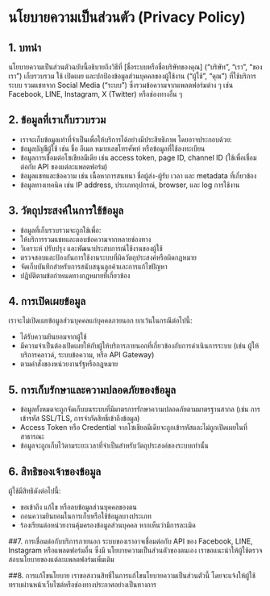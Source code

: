 # นโยบายความเป็นส่วนตัว (Privacy Policy)
## 1. บทนำ
นโยบายความเป็นส่วนตัวฉบับนี้อธิบายถึงวิธีที่ [ชื่อระบบหรือชื่อบริษัทของคุณ] (“บริษัท”, “เรา”, “ของเรา”) เก็บรวบรวม ใช้ เปิดเผย และปกป้องข้อมูลส่วนบุคคลของผู้ใช้งาน (“ผู้ใช้”, “คุณ”) ที่ใช้บริการระบบ รวมแชทจาก Social Media (“ระบบ”) ซึ่งรวมข้อความจากแพลตฟอร์มต่าง ๆ เช่น Facebook, LINE, Instagram, X (Twitter) หรือช่องทางอื่น ๆ

## 2. ข้อมูลที่เราเก็บรวบรวม
- เราจะเก็บข้อมูลเท่าที่จำเป็นเพื่อให้บริการได้อย่างมีประสิทธิภาพ โดยอาจประกอบด้วย:
- ข้อมูลบัญชีผู้ใช้ เช่น ชื่อ อีเมล หมายเลขโทรศัพท์ หรือข้อมูลที่ใช้ลงทะเบียน
- ข้อมูลการเชื่อมต่อโซเชียลมีเดีย เช่น access token, page ID, channel ID (ใช้เพื่อเชื่อมต่อกับ API ของแต่ละแพลตฟอร์ม)
- ข้อมูลแชทและข้อความ เช่น เนื้อหาการสนทนา ชื่อผู้ส่ง-ผู้รับ เวลา และ metadata ที่เกี่ยวข้อง
- ข้อมูลทางเทคนิค เช่น IP address, ประเภทอุปกรณ์, browser, และ log การใช้งาน

## 3. วัตถุประสงค์ในการใช้ข้อมูล
- ข้อมูลที่เก็บรวบรวมจะถูกใช้เพื่อ:
- ให้บริการรวมแชทและตอบข้อความจากหลายช่องทาง
- วิเคราะห์ ปรับปรุง และพัฒนาประสบการณ์ใช้งานของผู้ใช้
- ตรวจสอบและป้องกันการใช้งานระบบที่ผิดวัตถุประสงค์หรือผิดกฎหมาย
- จัดเก็บบันทึกสำหรับการสนับสนุนลูกค้าและการแก้ไขปัญหา
- ปฏิบัติตามข้อกำหนดทางกฎหมายที่เกี่ยวข้อง

## 4. การเปิดเผยข้อมูล
เราจะไม่เปิดเผยข้อมูลส่วนบุคคลแก่บุคคลภายนอก ยกเว้นในกรณีต่อไปนี้:
- ได้รับความยินยอมจากผู้ใช้
- มีความจำเป็นต้องเปิดเผยให้กับผู้ให้บริการภายนอกที่เกี่ยวข้องกับการดำเนินการระบบ (เช่น ผู้ให้บริการคลาวด์, ระบบข้อความ, หรือ API Gateway)
- ตามคำสั่งของหน่วยงานรัฐหรือกฎหมาย

## 5. การเก็บรักษาและความปลอดภัยของข้อมูล
- ข้อมูลทั้งหมดจะถูกจัดเก็บบนระบบที่มีมาตรการรักษาความปลอดภัยตามมาตรฐานสากล (เช่น การเข้ารหัส SSL/TLS, การจำกัดสิทธิ์เข้าถึงข้อมูล)
- Access Token หรือ Credential จากโซเชียลมีเดียจะถูกเข้ารหัสและไม่ถูกเปิดเผยในที่สาธารณะ
- ข้อมูลจะถูกเก็บไว้ตามระยะเวลาที่จำเป็นสำหรับวัตถุประสงค์ของระบบเท่านั้น

## 6. สิทธิของเจ้าของข้อมูล
ผู้ใช้มีสิทธิดังต่อไปนี้:
- ขอเข้าถึง แก้ไข หรือลบข้อมูลส่วนบุคคลของตน
- ถอนความยินยอมในการเก็บหรือใช้ข้อมูลบางประเภท
- ร้องเรียนต่อหน่วยงานคุ้มครองข้อมูลส่วนบุคคล หากเห็นว่ามีการละเมิด

##7. การเชื่อมต่อกับบริการภายนอก
ระบบของเราอาจเชื่อมต่อกับ API ของ Facebook, LINE, Instagram หรือแพลตฟอร์มอื่น ซึ่งมี นโยบายความเป็นส่วนตัวของตนเอง เราขอแนะนำให้ผู้ใช้ตรวจสอบนโยบายของแต่ละแพลตฟอร์มเพิ่มเติม

##8. การแก้ไขนโยบาย
เราขอสงวนสิทธิ์ในการแก้ไขนโยบายความเป็นส่วนตัวนี้ โดยจะแจ้งให้ผู้ใช้ทราบผ่านหน้าเว็บไซต์หรือช่องทางประกาศอย่างเป็นทางการ

